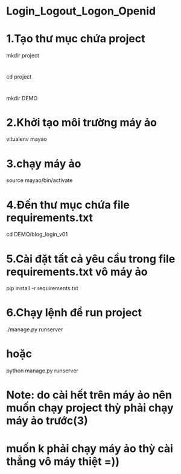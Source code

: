 # Login_Logout_Logon_Openid
# 1.Tạo thư mục chứa project
mkdir project
#
cd project
#
mkdir DEMO
# 2.Khởi tạo môi trường máy ảo
vitualenv mayao
# 3.chạy máy ảo
source mayao/bin/activate
# 4.Đến thư mục chứa file requirements.txt
cd DEMO/blog_login_v01
# 5.Cài đặt tất cả yêu cầu trong file requirements.txt vô máy ảo
pip install -r requirements.txt
# 6.Chạy lệnh để run project
./manage.py runserver
# hoặc
python manage.py runserver
# Note: do cài hết trên máy ảo nên muốn chạy project thỳ phải chạy máy ảo trước(3)
# muốn k phải chạy máy ảo thỳ cài thẳng vô máy thiệt =))
